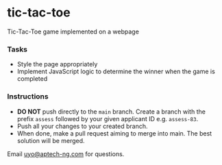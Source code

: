 # tic-tac-toe
Tic-Tac-Toe game implemented on a webpage

### Tasks
- Style the page appropriately
- Implement JavaScript logic to determine the winner when the game is completed

### Instructions
- **DO NOT** push directly to the `main` branch. Create a branch with the prefix `assess` followed by your given applicant ID e.g. `assess-83`.
- Push all your changes to your created branch.
- When done, make a pull request aiming to merge into main. The best solution will be merged.

Email uyo@aptech-ng.com for questions.
